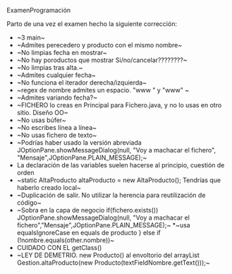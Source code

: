 ExamenProgramación


Parto de una vez el examen hecho la siguiente corrección:


* ~3 main~
* ~Admites perecedero y producto con el mismo nombre~
* ~No limpias fecha en mostrar~
* ~No hay poroductos que mostrar Si/no/cancelar????????~
* ~No limpias tras alta.~
* ~Admites cualquier fecha~
* ~No funciona el iterador derecha/izquierda~
* ~regex de nombre admites un espacio. "www " y "www" ~
* ~Admites variando fecha?~
* ~FICHERO lo creas en Principal para Fichero.java, y no lo usas en otro sitio. Diseño OO~
* ~No usas búfer~
* ~No escribes línea a línea~
* ~No usas fichero de texto~
* ~Podrías haber usado la versión abreviada
  JOptionPane.showMessageDialog(null, "Voy a machacar el fichero", "Mensaje",JOptionPane.PLAIN_MESSAGE);~
* La declaración de las variables suelen hacerse al principio, cuestión de orden
* ~static AltaProducto altaProducto = new AltaProducto(); Tendrías que haberlo creado local~
* ~Duplicación de salir. No utilizar la herencia para reutilización de código~
* ~Sobra en la capa de negocio
    if(fichero.exists())
            JOptionPane.showMessageDialog(null, "Voy a machacar el fichero","Mensaje",JOptionPane.PLAIN_MESSAGE);~
*~usa equalsIgnoreCase en equals de producto
 } else if (!nombre.equals(other.nombre))~
* CUIDADO CON EL getClass()
* ~LEY DE DEMETRIO. new Producto() al envoltorio del arrayList
    Gestion.altaProducto(new Producto(textFieldNombre.getText()));~

